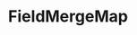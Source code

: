 ---
optionsClassName: FieldMergeMapOptions
optionsClassFullName: MigrationTools.Tools.FieldMergeMapOptions
configurationSamples:
- name: confinguration.json
  description: 
  code: >-
    {
      "MigrationTools": {
        "CommonTools": {
          "FieldMappingTool": {
            "FieldMaps": [
              {
                "FieldMapType": "FieldMergeMap",
                "sourceFields": null,
                "targetField": null,
                "formatExpression": null,
                "ApplyTo": []
              }
            ]
          }
        }
      }
    }
  sampleFor: MigrationTools.Tools.FieldMergeMapOptions
- name: defaults
  description: 
  code: >-
    {
      "MigrationTools": {
        "CommonTools": {
          "FieldMappingTool": {
            "FieldMapDefaults": {
              "FieldMergeMap": []
            }
          }
        }
      }
    }
  sampleFor: MigrationTools.Tools.FieldMergeMapOptions
- name: Classic
  description: 
  code: >-
    {
      "$type": "FieldMergeMapOptions",
      "sourceFields": null,
      "targetField": null,
      "formatExpression": null,
      "ApplyTo": []
    }
  sampleFor: MigrationTools.Tools.FieldMergeMapOptions
description: missng XML code comments
className: FieldMergeMap
typeName: FieldMaps
architecture: 
options:
- parameterName: ApplyTo
  type: List
  description: missng XML code comments
  defaultValue: missng XML code comments
- parameterName: formatExpression
  type: String
  description: missng XML code comments
  defaultValue: missng XML code comments
- parameterName: sourceFields
  type: List
  description: missng XML code comments
  defaultValue: missng XML code comments
- parameterName: targetField
  type: String
  description: missng XML code comments
  defaultValue: missng XML code comments
status: missng XML code comments
processingTarget: missng XML code comments
classFile: /src/MigrationTools.Clients.AzureDevops.ObjectModel/Tools/FieldMappingTool/FieldMaps/FieldMergeMap.cs
optionsClassFile: /src/MigrationTools/Tools/FieldMappingTool/FieldMaps/FieldMergeMapOptions.cs

redirectFrom:
- /Reference/FieldMaps/FieldMergeMapOptions/
layout: reference
toc: true
permalink: /Reference/FieldMaps/FieldMergeMap/
title: FieldMergeMap
categories:
- FieldMaps
- 
topics:
- topic: notes
  path: /FieldMaps/FieldMergeMap-notes.md
  exists: false
  markdown: ''
- topic: introduction
  path: /FieldMaps/FieldMergeMap-introduction.md
  exists: false
  markdown: ''

---